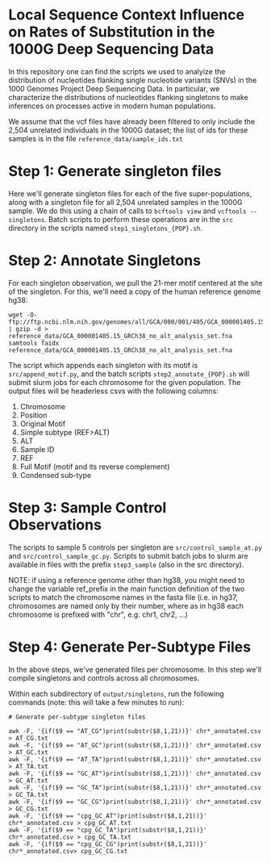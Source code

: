 # Local Sequence Context Influence on Rates of Substitution in the 1000G Deep Sequencing Data

In this repository one can find the scripts we used to analyize the distribution of nucleotides flanking single nucleotide variants (SNVs) in the 1000 Genomes Project Deep Sequencing Data. In particular, we characterize the distributions of nucleotides flanking singletons to make inferences on processes active in modern human populations.

We assume that the vcf files have already been filtered to only include the 2,504 unrelated individuals in the 1000G dataset; the list of ids for these samples is in the file `reference_data/sample_ids.txt`

# Step 1: Generate singleton files

Here we'll generate singleton files for each of the five super-populations, along with a singleton file for all 2,504 unrelated samples in the 1000G sample. We do this using a chain of calls to `bcftools view` and `vcftools --singletons`. Batch scripts to perform these operations are in the `src` directory in the scripts named `step1_singletons_{POP}.sh`.

# Step 2: Annotate Singletons

For each singleton observation, we pull the 21-mer motif centered at the site of the singleton. For this, we'll need a copy of the human reference genome hg38:

```{bash}
wget -O- ftp://ftp.ncbi.nlm.nih.gov/genomes/all/GCA/000/001/405/GCA_000001405.15_GRCh38/seqs_for_alignment_pipelines.ucsc_ids/GCA_000001405.15_GRCh38_no_alt_analysis_set.fna.gz | gzip -d > reference_data/GCA_000001405.15_GRCh38_no_alt_analysis_set.fna
samtools faidx reference_data/GCA_000001405.15_GRCh38_no_alt_analysis_set.fna
```

The script which appends each singleton with its motif is `src/append_motif.py`, and the batch scripts `step2_annotate_{POP}.sh` will submit slurm jobs for each chromosome for the given population. The output files will be headerless csvs with the following columns:

1. Chromosome
2. Position
3. Original Motif
4. Simple subtype (REF>ALT)
5. ALT
6. Sample ID
7. REF
8. Full Motif (motif and its reverse complement)
9. Condensed sub-type

# Step 3: Sample Control Observations

The scripts to sample 5 controls per singleton are `src/control_sample_at.py` and `src/control_sample_gc.py`. Scripts to submit batch jobs to slurm are available in files with the prefix `step3_sample` (also in the src directory).

NOTE: if using a reference genome other than hg38, you might need to change the variable ref_prefix in the main function definition of the two scripts to match the chromosome names in the fasta file (i.e. in hg37, chromosomes are named only by their number, where as in hg38 each chromosome is prefixed with "chr", e.g. chr1, chr2, ...)

# Step 4: Generate Per-Subtype Files

In the above steps, we've generated files per chromosome. In this step we'll compile singletons and controls across all chromosomes.

Within each subdirectory of `output/singletons`, run the following commands (note: this will take a few minutes to run):

```{bash}
# Generate per-subtype singleton files

awk -F, '{if($9 == "AT_CG")print(substr($8,1,21))}' chr*_annotated.csv > AT_CG.txt
awk -F, '{if($9 == "AT_GC")print(substr($8,1,21))}' chr*_annotated.csv > AT_GC.txt
awk -F, '{if($9 == "AT_TA")print(substr($8,1,21))}' chr*_annotated.csv > AT_TA.txt
awk -F, '{if($9 == "GC_AT")print(substr($8,1,21))}' chr*_annotated.csv > GC_AT.txt
awk -F, '{if($9 == "GC_TA")print(substr($8,1,21))}' chr*_annotated.csv > GC_TA.txt
awk -F, '{if($9 == "GC_CG")print(substr($8,1,21))}' chr*_annotated.csv > GC_CG.txt
awk -F, '{if($9 == "cpg_GC_AT")print(substr($8,1,21))}' chr*_annotated.csv > cpg_GC_AT.txt
awk -F, '{if($9 == "cpg_GC_TA")print(substr($8,1,21))}' chr*_annotated.csv > cpg_GC_TA.txt
awk -F, '{if($9 == "cpg_GC_CG")print(substr($8,1,21))}' chr*_annotated.csv> cpg_GC_CG.txt
```